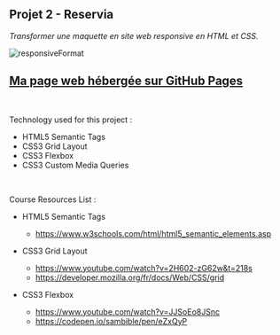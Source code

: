 ## Projet 2 - Reservia
_Transformer une maquette en site web responsive en HTML et CSS._

![responsiveFormat](https://user-images.githubusercontent.com/78208136/123943474-7b330980-d99c-11eb-9549-e58e52de8b57.png)

## <a href="https://emericgautier.github.io/reservia/" rel="">Ma page web hébergée sur GitHub Pages</a>

<br/>

Technology used for this project :

- HTML5 Semantic Tags
- CSS3 Grid Layout
- CSS3 Flexbox
- CSS3 Custom Media Queries

<br/>

Course Resources List :

- HTML5 Semantic Tags
  - https://www.w3schools.com/html/html5_semantic_elements.asp

- CSS3 Grid Layout 
  - https://www.youtube.com/watch?v=2H602-zG62w&t=218s
  - https://developer.mozilla.org/fr/docs/Web/CSS/grid

- CSS3 Flexbox
  - https://www.youtube.com/watch?v=JJSoEo8JSnc
  - https://codepen.io/sambible/pen/eZxQyP
